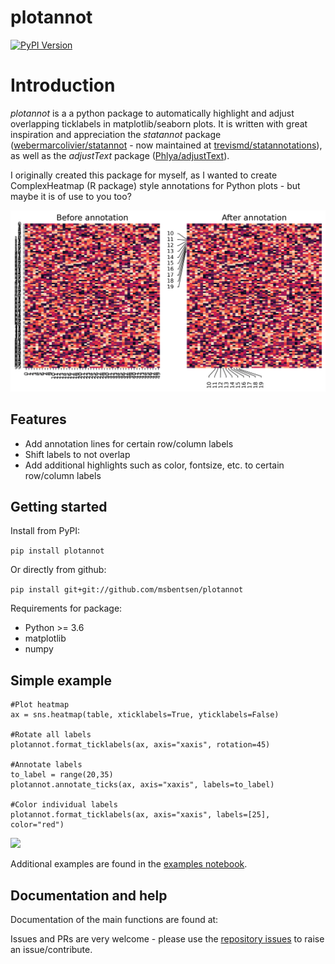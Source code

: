 # plotannot
[![PyPI Version](https://img.shields.io/pypi/v/plotannot.svg?style=plastic)](https://pypi.org/project/plotannot/)

# Introduction
_plotannot_ is a a python package to automatically highlight and adjust overlapping ticklabels in matplotlib/seaborn plots. It is written with great inspiration and appreciation the _statannot_ package ([webermarcolivier/statannot](https://github.com/webermarcolivier/statannot) - now maintained at [trevismd/statannotations](https://github.com/trevismd/statannotations)), as well as the _adjustText_ package ([Phlya/adjustText](https://github.com/Phlya/adjustText)).

I originally created this package for myself, as I wanted to create ComplexHeatmap (R package) style annotations for Python plots - but maybe it is of use to you too? 

<img src="examples/before_after.png"/>

## Features

- Add annotation lines for certain row/column labels
- Shift labels to not overlap
- Add additional highlights such as color, fontsize, etc. to certain row/column labels


## Getting started

Install from PyPI:

```pip install plotannot```

Or directly from github:

``` pip install git+git://github.com/msbentsen/plotannot ```

Requirements for package:
- Python >= 3.6
- matplotlib
- numpy


## Simple example

```
#Plot heatmap
ax = sns.heatmap(table, xticklabels=True, yticklabels=False)

#Rotate all labels
plotannot.format_ticklabels(ax, axis="xaxis", rotation=45)

#Annotate labels
to_label = range(20,35)
plotannot.annotate_ticks(ax, axis="xaxis", labels=to_label) 

#Color individual labels
plotannot.format_ticklabels(ax, axis="xaxis", labels=[25], color="red")
```
<img src="examples/simple_example.png"/>

Additional examples are found in the [examples notebook](examples/examples.ipynb). 

## Documentation and help

Documentation of the main functions are found at: 


Issues and PRs are very welcome - please use the [repository issues](https://github.com/msbentsen/plotannot/issues) to raise an issue/contribute.



